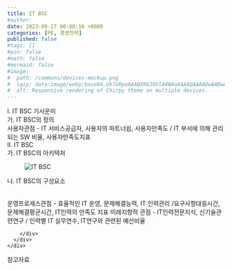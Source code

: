 ```yaml
---
title: IT BSC
#author: 
date: 2023-09-27 00:00:10 +0800
categories: [PE, 경영전략]
published: false
#tags: []
#pin: false
#math: false
#mermaid: false
#image:
#  path: /commons/devices-mockup.png
#  lqip: data:image/webp;base64,UklGRpoAAABXRUJQVlA4WAoAAAAQAAAADwAABwAAQUxQSDIAAAARL0AmbZurmr57yyIiqE8oiG0bejIYEQTgqiDA9vqnsUSI6H+oAERp2HZ65qP/VIAWAFZQOCBCAAAA8AEAnQEqEAAIAAVAfCWkAALp8sF8rgRgAP7o9FDvMCkMde9PK7euH5M1m6VWoDXf2FkP3BqV0ZYbO6NA/VFIAAAA
#  alt: Responsive rendering of Chirpy theme on multiple devices.
---
```


<div class="post-wrap">
  <div class="para">
    <div class="para-title">
      I. IT BSC 기사운미
    </div>
    <div class="para-cntnt">
      <div class="para">
        <div class="para-title">
          가. IT BSC의 정의
        </div>
        <div class="para-cntnt">
            사용자관점 - IT 서비스공급자, 사용자의 파트너쉽, 사용자만족도 / IT 부서에 의해 관리되는 SW 비율, 사용자만족도지표
        </div>
      </div>
    </div>
  </div>
  
  <div class="para">
    <div class="para-title">
      II. IT BSC
    </div>
    <div class="para-cntnt">
      <div class="para">
        <div class="para-title">
          가. IT BSC의 아키텍처
        </div>
        <div class="para-cntnt">
          <figure class="post-figure">
            <img src="/assets/img/posts/IT-BSC.png" alt="IT BSC">
<!--            <figcaption>Source: Unveiling the Metaverse: Exploring Emerging Trends, Multifaceted Perspectives, and Future Challenges</figcaption>-->
          </figure>
        </div>
      </div>
      <div class="para">
        <div class="para-title">
          나. IT BSC의 구성요소
        </div>
        <div class="para-cntnt">
          <table class="post-table">
          </table>
            운영프로세스관점 - 효율적인 IT 운영, 문제해결능력, IT 인력관리 /요구사항대응시간, 문제해결평균시간, IT인력의 만족도 지표
  미래지향적 관점 - IT인력전문지식, 신기술관련연구 / 인력별 IT 실무연수, IT연구와 관련된 예산비율

        </div>
      </div>
    </div>
  </div>

  <div class="refr-wrap">
    <div class="refr-title">
        참고자료
    </div>
    <ol class="refr-list">
    <!--    <li>(나현식, 최대선) <a target="_blank" href="https://scienceon.kisti.re.kr/commons/util/originalView.do?cn=JAKO202225948430499&oCn=JAKO202225948430499&dbt=JAKO&journal=NJOU00291864">메타버스 보안 위협 요소 및 대응 방안 검토</a></li>-->
    <!--    <li>(M. Uddin, S. Manickam, H. Ullah, M. Obaidat and A. Dandoush) <a target="_blank" href="https://ieeexplore.ieee.org/abstract/document/10138386">Unveiling the Metaverse: Exploring Emerging Trends, Multifaceted Perspectives, and Future Challenges</a></li>-->
    </ol>
  </div>
</div>
